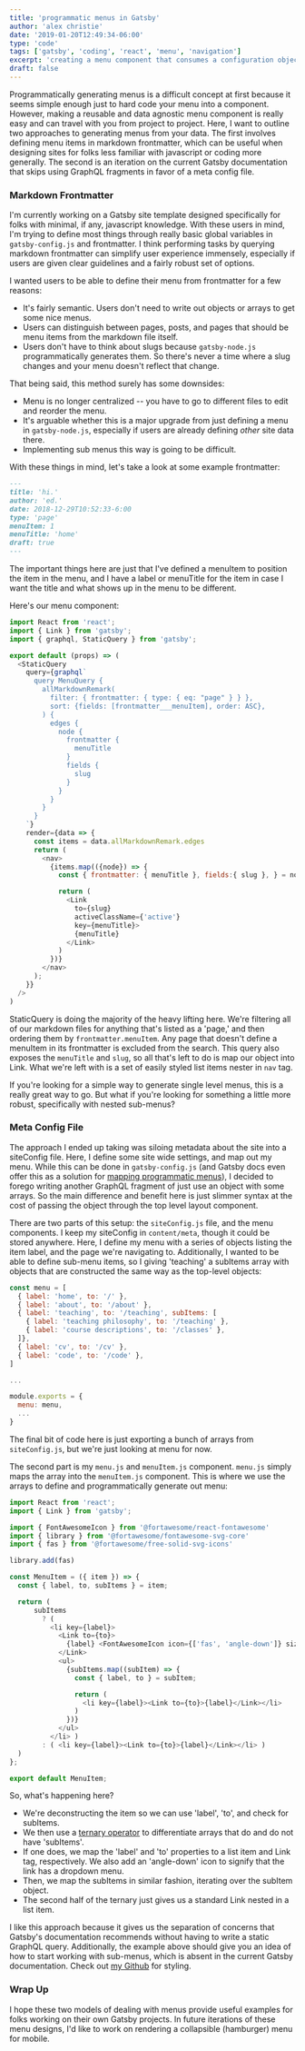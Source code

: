 ```yaml
---
title: 'programmatic menus in Gatsby'
author: 'alex christie'
date: '2019-01-20T12:49:34-06:00'
type: 'code'
tags: ['gatsby', 'coding', 'react', 'menu', 'navigation']
excerpt: 'creating a menu component that consumes a configuration object'
draft: false
---
```

Programmatically generating menus is a difficult concept at first because it seems simple enough just to hard code your menu into a component. However, making a reusable and data agnostic menu component is really easy and can travel with you from project to project. Here, I want to outline two approaches to generating menus from your data. The first involves defining menu items in markdown frontmatter, which can be useful when designing sites for folks less familiar with javascript or coding more generally. The second is an iteration on the current Gatsby documentation that skips using GraphQL fragments in favor of a meta config file.

### Markdown Frontmatter

I'm currently working on a Gatsby site template designed specifically for folks with minimal, if any, javascript knowledge. With these users in mind, I'm trying to define most things through really basic global variables in `gatsby-config.js` and frontmatter. I think performing tasks by querying markdown frontmatter can simplify user experience immensely, especially if users are given clear guidelines and a fairly robust set of options.

I wanted users to be able to define their menu from frontmatter for a few reasons:

- It's fairly semantic. Users don't need to write out objects or arrays to get some nice menus.
- Users can distinguish between pages, posts, and pages that should be menu items from the markdown file itself.
- Users don't have to think about slugs because `gatsby-node.js` programmatically generates them. So there's never a time where a slug changes and your menu doesn't reflect that change.  

That being said, this method surely has some downsides:

- Menu is no longer centralized -- you have to go to different files to edit and reorder the menu.
- It's arguable whether this is a major upgrade from just defining a menu in `gatsby-node.js`, especially if users are already defining *other* site data there.
- Implementing sub menus this way is going to be difficult.

With these things in mind, let's take a look at some example frontmatter:

``` markdown
---
title: 'hi.'
author: 'ed.'
date: 2018-12-29T10:52:33-6:00
type: 'page'
menuItem: 1
menuTitle: 'home'
draft: true
---
```

The important things here are just that I've defined a menuItem to position the item in the menu, and I have a label or menuTitle for the item in case I want the title and what shows up in the menu to be different.

Here's our menu component:

```javascript
import React from 'react';
import { Link } from 'gatsby';
import { graphql, StaticQuery } from 'gatsby';

export default (props) => (
  <StaticQuery
    query={graphql`
      query MenuQuery {
        allMarkdownRemark(
          filter: { frontmatter: { type: { eq: "page" } } },
          sort: {fields: [frontmatter___menuItem], order: ASC},
        ) {
          edges {
            node {
              frontmatter {
                menuTitle
              }
              fields {
                slug
              }
            }
          }
        }
      }
    `}
    render={data => {
      const items = data.allMarkdownRemark.edges
      return (
        <nav>
          {items.map(({node}) => {
            const { frontmatter: { menuTitle }, fields:{ slug }, } = node;

            return (
              <Link
                to={slug}
                activeClassName={'active'}
                key={menuTitle}>
                {menuTitle}
              </Link>
            )
          })}
        </nav>
      );
    }}
  />
)
```

StaticQuery is doing the majority of the heavy lifting here. We're filtering all of our markdown files for anything that's listed as a 'page,' and then ordering them by `frontmatter.menuItem`. Any page that doesn't define a menuItem in its frontmatter is excluded from the search. This query also exposes the `menuTitle` and `slug`, so all that's left to do is map our object into Link. What we're left with is a set of easily styled list items nester in `nav` tag.

If you're looking for a simple way to generate single level menus, this is a really great way to go. But what if you're looking for something a little more robust, specifically with nested sub-menus?

### Meta Config File

The approach I ended up taking was siloing metadata about the site into a siteConfig file. Here, I define some site wide settings, and map out my menu. While this can be done in `gatsby-config.js` (and Gatsby docs even offer this as a solution for [mapping programmatic menus](https://www.gatsbyjs.org/docs/centralizing-your-sites-navigation/)), I decided to forego writing another GraphQL fragment of just use an object with some arrays. So the main difference and benefit here is just slimmer syntax at the cost of passing the object through the top level layout component.

There are two parts of this setup: the `siteConfig.js` file, and the menu components. I keep my siteConfig in `content/meta`, though it could be stored anywhere. Here, I define my menu with a series of objects listing the item label, and the page we're navigating to. Additionally, I wanted to be able to define sub-menu items, so I giving 'teaching' a subItems array with objects that are constructed the same way as the top-level objects:

``` javascript
const menu = [
  { label: 'home', to: '/' },
  { label: 'about', to: '/about' },
  { label: 'teaching', to: '/teaching', subItems: [
    { label: 'teaching philosophy', to: '/teaching' },
    { label: 'course descriptions', to: '/classes' },
  ]},
  { label: 'cv', to: '/cv' },
  { label: 'code', to: '/code' },
]

...

module.exports = {
  menu: menu,
  ...
}
```

The final bit of code here is just exporting a bunch of arrays from `siteConfig.js`, but we're just looking at menu for now.

The second part is my `menu.js` and `menuItem.js` component. `menu.js` simply maps the array into the `menuItem.js` component. This is where we use the arrays to define and programmatically generate out menu:

``` javascript
import React from 'react';
import { Link } from 'gatsby';

import { FontAwesomeIcon } from '@fortawesome/react-fontawesome'
import { library } from '@fortawesome/fontawesome-svg-core'
import { fas } from '@fortawesome/free-solid-svg-icons'

library.add(fas)

const MenuItem = ({ item }) => {
  const { label, to, subItems } = item;

  return (
      subItems
        ? (
          <li key={label}>
            <Link to={to}>
              {label} <FontAwesomeIcon icon={['fas', 'angle-down']} size='sm' />
            </Link>
            <ul>
              {subItems.map((subItem) => {
                const { label, to } = subItem;

                return (
                  <li key={label}><Link to={to}>{label}</Link></li>
                )
              })}
            </ul>
          </li> )
        : ( <li key={label}><Link to={to}>{label}</Link></li> )
  )
};

export default MenuItem;
```

So, what's happening here?

- We're deconstructing the item so we can use 'label', 'to', and check for subItems.
- We then use a [ternary operator](https://developer.mozilla.org/en-US/docs/Web/JavaScript/Reference/Operators/Conditional_Operator) to differentiate arrays that do and do not have 'subItems'.
- If one does, we map the 'label' and 'to' properties to a list item and Link tag, respectively. We also add an 'angle-down' icon to signify that the link has a dropdown menu.
- Then, we map the subItems in similar fashion, iterating over the subItem object.
- The second half of the ternary just gives us a standard Link nested in a list item.

I like this approach because it gives us the separation of concerns that Gatsby's documentation recommends without having to write a static GraphQL query. Additionally, the example above should give you an idea of how to start working with sub-menus, which is absent in the current Gatsby documentation. Check out [my Github](https://github.com/inadeqtfuturs/if/blob/master/src/components/styles/menu.js) for styling.

### Wrap Up

I hope these two models of dealing with menus provide useful examples for folks working on their own Gatsby projects. In future iterations of these menu designs, I'd like to work on rendering a collapsible (hamburger) menu for mobile.
